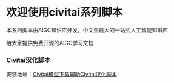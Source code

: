 # 欢迎使用civitai系列脚本

本系列脚本由AIGC知识库开发，中文全最大的一站式人工智能知识库

给大家提供免费开源的AIGC学习文档

### Civitai汉化脚本

安装地址：[Civitai模型下载辅助](https://greasyfork.org/zh-CN/scripts/472303-civitai%E6%A8%A1%E5%9E%8B%E4%B8%8B%E8%BD%BD%E8%BE%85%E5%8A%A9)[Civitai汉化脚本](https://greasyfork.org/zh-CN/scripts/472433-civitai%E6%B1%89%E5%8C%96)
